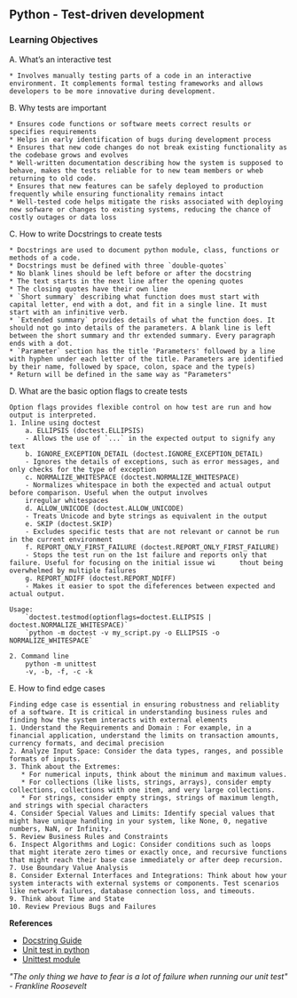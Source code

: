 ## Python - Test-driven development

### Learning Objectives
A. What’s an interactive test

	* Involves manually testing parts of a code in an interactive environment. It complements formal testing frameworks and allows developers to be more innovative during development.
B. Why tests are important

	* Ensures code functions or software meets correct results or specifies requirements
	* Helps in early identification of bugs during development process
	* Ensures that new code changes do not break existing functionality as the codebase grows and evolves
	* Well-written documentation describing how the system is supposed to behave, makes the tests reliable for to new team members or wheb returning to old code.
	* Ensures that new features can be safely deployed to production frequently while ensuring functionality remains intact
	* Well-tested code helps mitigate the risks associated with deploying new sofware or changes to existing systems, reducing the chance of costly outages or data loss
C. How to write Docstrings to create tests

	* Docstrings are used to document python module, class, functions or methods of a code.
	* Docstrings must be defined with three `double-quotes`
	* No blank lines should be left before or after the docstring
	* The text starts in the next line after the opening quotes
	* The closing quotes have their own line
	* `Short summary` describing what function does must start with capital letter, end with a dot, and fit in a single line. It must start with an infinitive verb.
	* `Extended summary` provides details of what the function does. It should not go into details of the parameters. A blank line is left between the short summary and thr extended summary. Every paragraph ends with a dot.
	* `Parameter` section has the title 'Parameters' followed by a line with hyphen under each letter of the title. Parameters are identified by their name, followed by space, colon, space and the type(s)
	* Return will be defined in the same way as "Parameters"
	
D. What are the basic option flags to create tests

    Option flags provides flexible control on how test are run and how output is interpreted.
	1. Inline using doctest
	    a. ELLIPSIS (doctest.ELLIPSIS)
		- Allows the use of `...` in the expected output to signify any text
	    b. IGNORE_EXCEPTION_DETAIL (doctest.IGNORE_EXCEPTION_DETAIL)
		- Ignores the details of exceptions, such as error messages, and only checks for the type of exception
	    c. NORMALIZE_WHITESPACE (doctest.NORMALIZE_WHITESPACE)
		- Normalizes whitespace in both the expected and actual output before comparison. Useful when the output involves
		irregular whitespaces
	    d. ALLOW_UNICODE (doctest.ALLOW_UNICODE)
		- Treats Unicode and byte strings as equivalent in the output
	    e. SKIP (doctest.SKIP)
		- Excludes specific tests that are not relevant or cannot be run in the current environment
	    f. REPORT_ONLY_FIRST_FAILURE (doctest.REPORT_ONLY_FIRST_FAILURE)
		- Stops the test run on the 1st failure and reports only that failure. Useful for focusing on the initial issue wi		thout being overwhelmed by multiple failures
	    g. REPORT_NDIFF (doctest.REPORT_NDIFF)
		- Makes it easier to spot the difeferences between expected and actual output.

	Usage:
		`doctest.testmod(optionflags=doctest.ELLIPSIS | doctest.NORMALIZE_WHITESPACE)`
		`python -m doctest -v my_script.py -o ELLIPSIS -o NORMALIZE_WHITESPACE`

	2. Command line
	    python -m unittest
	    -v, -b, -f, -c -k

E. How to find edge cases

	Finding edge case is essential in ensuring robustness and reliablity of a software. It is critical in understanding business rules and finding how the system interacts with external elements
	1. Understand the Requirements and Domain : For example, in a financial application, understand the limits on transaction amounts, currency formats, and decimal precision
	2. Analyze Input Space: Consider the data types, ranges, and possible formats of inputs.
	3. Think about the Extremes: 
	   * For numerical inputs, think about the minimum and maximum values.
	   * For collections (like lists, strings, arrays), consider empty collections, collections with one item, and very large collections.
	   * For strings, consider empty strings, strings of maximum length, and strings with special characters
	4. Consider Special Values and Limits: Identify special values that might have unique handling in your system, like None, 0, negative numbers, NaN, or Infinity.
	5. Review Business Rules and Constraints
	6. Inspect Algorithms and Logic: Consider conditions such as loops that might iterate zero times or exactly once, and recursive functions that might reach their base case immediately or after deep recursion.
	7. Use Boundary Value Analysis
	8. Consider External Interfaces and Integrations: Think about how your system interacts with external systems or components. Test scenarios like network failures, database connection loss, and timeouts.
	9. Think about Time and State
	10. Review Previous Bugs and Failures

**References**
- [Docstring Guide](https://pandas.pydata.org/docs/development/contributing_docstring.html)
- [Unit test in python](https://www.youtube.com/watch?v=1Lfv5tUGsn8)
- [Unittest module](https://www.youtube.com/watch?v=6tNS--WetLI)

_"The only thing we have to fear is a lot of failure when running our unit test" - Frankline Roosevelt_
